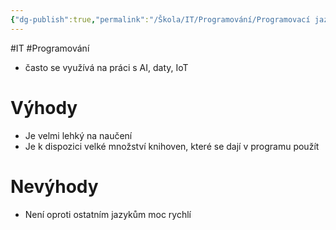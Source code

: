 ```yaml
---
{"dg-publish":true,"permalink":"/Škola/IT/Programování/Programovací jazyky/Python/","created":"2024-02-21T17:17:06.332+01:00","updated":"2024-03-13T18:20:50.511+01:00"}
---
```


#IT #Programování 
- často se využívá na práci s AI, daty, IoT
# Výhody
 - Je velmi lehký na naučení
 - Je k dispozici velké množství knihoven, které se dají v programu použít
# Nevýhody
- Není oproti ostatním jazykům moc rychlí